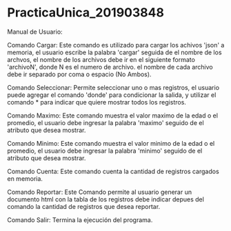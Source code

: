 # PracticaUnica_201903848

Manual de Usuario:

Comando Cargar:
Este comando es utilizado para cargar los achivos 'json' a memoria, el usuario escribe
la palabra 'cargar' seguida de el nombre de los archvos, el nombre de los archivos debe
ir en el siguiente formato 'archivoN', donde N es el numero de archivo. el nombre de cada
archivo debe ir separado por coma o espacio (No Ambos).


Comando Seleccionar:
Permite seleccionar uno o mas registros, el usuario puede agregar el comando 'donde' para
condicionar la salida, y utilizar el comando * para indicar que quiere mostrar todos los 
registros.


Comando Maximo:
Este comando muestra el valor maximo de la edad o el promedio, el usuario debe ingresar la
palabra 'maximo' seguido de el atributo que desea mostrar.


Comando Minimo:
Este comando muestra el valor minimo de la edad o el promedio, el usuario debe ingresar la
palabra 'minimo' seguido de el atributo que desea mostrar.


Comando Cuenta:
Este comando cuenta la cantidad de registros cargados en memoria.

Comando Reportar:
Este Comando permite al usuario generar un documento html con la tabla de los registros
debe indicar depues del comando la cantidad de registros que desea reportar.

Comando Salir:
Termina la ejecución del programa.
